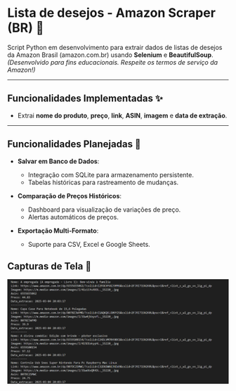 # Lista de desejos - Amazon Scraper (BR) 🛒  

Script Python em desenvolvimento para extrair dados de listas de desejos da Amazon Brasil (amazon.com.br) usando **Selenium** e **BeautifulSoup**.  
*(Desenvolvido para fins educacionais. Respeite os termos de serviço da Amazon!)*  

---

## Funcionalidades Implementadas ✨  
- Extrai **nome do produto**, **preço**, **link**, **ASIN**, **imagem** e **data de extração**.  

---

## Funcionalidades Planejadas 🚧  
- **Salvar em Banco de Dados**:  
  - Integração com SQLite para armazenamento persistente.  
  - Tabelas históricas para rastreamento de mudanças.  

- **Comparação de Preços Históricos**:  
  - Dashboard para visualização de variações de preço.  
  - Alertas automáticos de preços.  

- **Exportação Multi-Formato**:  
  - Suporte para CSV, Excel e Google Sheets.  

## Capturas de Tela 📸

![Captura de Tela do Programa](captura_wish_list.png)


